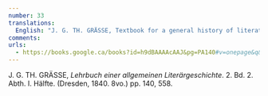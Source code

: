 ```yaml
---
number: 33
translations:
  English: "J. G. TH. GRÄSSE, Textbook for a general history of literature. Vol. 2. Part 2. First half. (Dresden, 1840. 8vo.) pp. 140, 558. [Trans. J. Bock]"
comments:
urls:
  - https://books.google.ca/books?id=h9dBAAAAcAAJ&pg=PA140#v=onepage&q&f=false
---
```


J. G. TH. GRÄSSE, <em>Lehrbuch einer allgemeinen Literärgeschichte</em>. 2. Bd. 2. Abth. I. Hälfte. (Dresden, 1840. 8vo.) pp. 140, 558.
